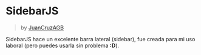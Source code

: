 # SidebarJS
> by [JuanCruzAGB](https://github.com/JuanCruzAGB)

SidebarJS hace un excelente barra lateral (sidebar), fue creada para mi uso laboral (pero puedes usarla sin problema **:D**).